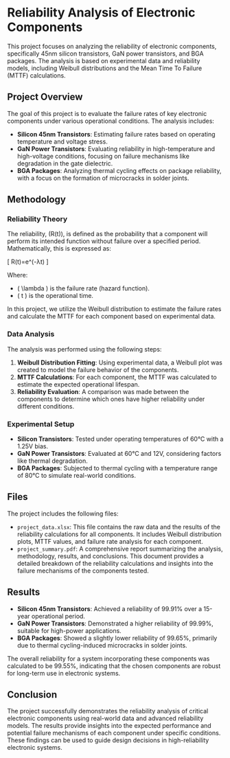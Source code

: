 # Reliability Analysis of Electronic Components

This project focuses on analyzing the reliability of electronic components, specifically 45nm silicon transistors, GaN power transistors, and BGA packages. The analysis is based on experimental data and reliability models, including Weibull distributions and the Mean Time To Failure (MTTF) calculations.

## Project Overview

The goal of this project is to evaluate the failure rates of key electronic components under various operational conditions. The analysis includes:

- **Silicon 45nm Transistors**: Estimating failure rates based on operating temperature and voltage stress.
- **GaN Power Transistors**: Evaluating reliability in high-temperature and high-voltage conditions, focusing on failure mechanisms like degradation in the gate dielectric.
- **BGA Packages**: Analyzing thermal cycling effects on package reliability, with a focus on the formation of microcracks in solder joints.

## Methodology

### Reliability Theory

The reliability, \(R(t)\), is defined as the probability that a component will perform its intended function without failure over a specified period. Mathematically, this is expressed as:

\[ R(t)=e^(-λt) \]

Where:
- \( \lambda \) is the failure rate (hazard function).
- \( t \) is the operational time.

In this project, we utilize the Weibull distribution to estimate the failure rates and calculate the MTTF for each component based on experimental data.

### Data Analysis

The analysis was performed using the following steps:
1. **Weibull Distribution Fitting**: Using experimental data, a Weibull plot was created to model the failure behavior of the components.
2. **MTTF Calculations**: For each component, the MTTF was calculated to estimate the expected operational lifespan.
3. **Reliability Evaluation**: A comparison was made between the components to determine which ones have higher reliability under different conditions.

### Experimental Setup

- **Silicon Transistors**: Tested under operating temperatures of 60°C with a 1.25V bias.
- **GaN Power Transistors**: Evaluated at 60°C and 12V, considering factors like thermal degradation.
- **BGA Packages**: Subjected to thermal cycling with a temperature range of 80°C to simulate real-world conditions.

## Files

The project includes the following files:

- `project_data.xlsx`: This file contains the raw data and the results of the reliability calculations for all components. It includes Weibull distribution plots, MTTF values, and failure rate analysis for each component.
- `project_summary.pdf`: A comprehensive report summarizing the analysis, methodology, results, and conclusions. This document provides a detailed breakdown of the reliability calculations and insights into the failure mechanisms of the components tested.

## Results

- **Silicon 45nm Transistors**: Achieved a reliability of 99.91% over a 15-year operational period.
- **GaN Power Transistors**: Demonstrated a higher reliability of 99.99%, suitable for high-power applications.
- **BGA Packages**: Showed a slightly lower reliability of 99.65%, primarily due to thermal cycling-induced microcracks in solder joints.

The overall reliability for a system incorporating these components was calculated to be 99.55%, indicating that the chosen components are robust for long-term use in electronic systems.

## Conclusion

The project successfully demonstrates the reliability analysis of critical electronic components using real-world data and advanced reliability models. The results provide insights into the expected performance and potential failure mechanisms of each component under specific conditions. These findings can be used to guide design decisions in high-reliability electronic systems.

